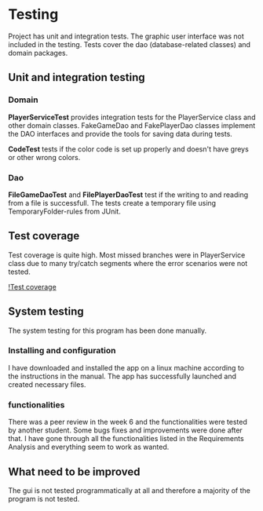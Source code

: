 # Testing

Project has unit and integration tests. The graphic user interface was not included in the testing. Tests cover the dao (database-related classes) and domain packages.

## Unit and integration testing
### Domain
**PlayerServiceTest** provides integration tests for the PlayerService class and other domain classes. FakeGameDao and FakePlayerDao classes implement the DAO interfaces and provide the tools for saving data during tests. 

**CodeTest** tests if the color code is set up properly and doesn't have greys or other wrong colors. 

### Dao
**FileGameDaoTest** and **FilePlayerDaoTest** test if the writing to and reading from a file is successfull. The tests create a temporary file using TemporaryFolder-rules from JUnit. 

## Test coverage

Test coverage is quite high. Most missed branches were in PlayerService class due to many try/catch segments where the error scenarios were not tested. 

[!Test coverage](https://github.com/TuuliTG/Ohte/blob/main/Documents/misc/jacoco.png)


## System testing

The system testing for this program has been done manually. 

### Installing and configuration

I have downloaded and installed the app on a linux machine according to the instructions in the manual. The app has successfully launched and created necessary files. 


### functionalities
There was a peer review in the week 6 and the functionalities were tested by another student. Some bugs fixes and improvements were done after that. I have gone through all the functionalities listed in the Requirements Analysis and everything seem to work as wanted. 

## What need to be improved

The gui is not tested programmatically at all and therefore a majority of the program is not tested. 


